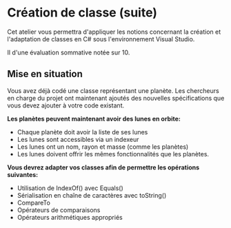 # Création de classe (suite)

Cet atelier vous permettra d'appliquer les notions concernant la
création et l'adaptation de classes en C# sous l'environnement Visual
Studio.

Il d'une évaluation sommative notée sur 10.

## Mise en situation

Vous avez déjà codé une classe représentant une planète. Les chercheurs
en charge du projet ont maintenant ajoutés des nouvelles spécifications
que vous devez ajouter à votre code existant.

**Les planètes peuvent maintenant avoir des lunes en orbite:**

- Chaque planète doit avoir la liste de ses lunes
- Les lunes sont accessibles via un indexeur
- Les lunes ont un nom, rayon et masse (comme les planètes)
- Les lunes doivent offrir les mêmes fonctionnalités que les planètes.

**Vous devrez adapter vos classes afin de permettre les opérations
suivantes:**

- Utilisation de IndexOf() avec Equals()
- Sérialisation en chaîne de caractères avec toString()
- CompareTo
- Opérateurs de comparaisons
- Opérateurs arithmétiques appropriés
